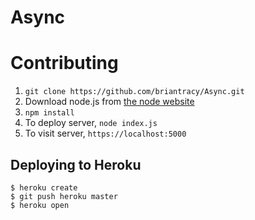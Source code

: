 Async
=====


Contributing
============

1. `git clone https://github.com/briantracy/Async.git`
2. Download node.js from [the node website](https://nodejs.org/download/)
3. `npm install`
4. To deploy server, `node index.js`
5. To visit  server, `https://localhost:5000`

## Deploying to Heroku

```
$ heroku create
$ git push heroku master
$ heroku open
```





